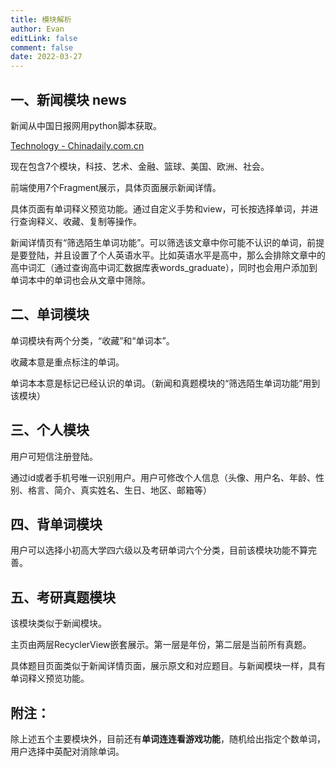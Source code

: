```yaml
---
title: 模块解析
author: Evan
editLink: false
comment: false
date: 2022-03-27
---
```


## 一、新闻模块 news

新闻从中国日报网用python脚本获取。

[Technology - Chinadaily.com.cn](http://www.chinadaily.com.cn/business/tech)

现在包含7个模块，科技、艺术、金融、篮球、美国、欧洲、社会。

前端使用7个Fragment展示，具体页面展示新闻详情。

具体页面有单词释义预览功能。通过自定义手势和view，可长按选择单词，并进行查询释义、收藏、复制等操作。

新闻详情页有“筛选陌生单词功能”。可以筛选该文章中你可能不认识的单词，前提是要登陆，并且设置了个人英语水平。比如英语水平是高中，那么会排除文章中的高中词汇（通过查询高中词汇数据库表words_graduate），同时也会用户添加到单词本中的单词也会从文章中筛除。

## 二、单词模块

单词模块有两个分类，“收藏”和“单词本”。

收藏本意是重点标注的单词。

单词本本意是标记已经认识的单词。（新闻和真题模块的“筛选陌生单词功能”用到该模块）

## 三、个人模块

用户可短信注册登陆。

通过id或者手机号唯一识别用户。用户可修改个人信息（头像、用户名、年龄、性别、格言、简介、真实姓名、生日、地区、邮箱等）

## 四、背单词模块

用户可以选择小初高大学四六级以及考研单词六个分类，目前该模块功能不算完善。

## 五、考研真题模块

该模块类似于新闻模块。

主页由两层RecyclerView嵌套展示。第一层是年份，第二层是当前所有真题。

具体题目页面类似于新闻详情页面，展示原文和对应题目。与新闻模块一样，具有单词释义预览功能。

## **附注**：

除上述五个主要模块外，目前还有**单词连连看游戏功能**，随机给出指定个数单词，用户选择中英配对消除单词。